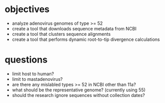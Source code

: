 # objectives
* analyze adenovirus genomes of type >= 52
* create a tool that downloads sequence metadata from NCBI
* create a tool that clusters sequence alignments
* create a tool that performs dynamic root-to-tip divergence calculations

# questions
* limit host to human?
* limit to mastadenovirus?
* are there any mislabled types >= 52 in NCBI other than 11a?
* what should be the representative genome? (currently using 55)
* should the research ignore sequences without collection dates?
